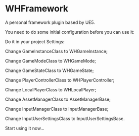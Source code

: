 # WHFramework
A personal framework plugin based by UE5.

You need to do some initial configuration before you can use it:

Do it in your project Settings:

Change GameInstanceClass to WHGameInstance;

Change GameModeClass to WHGameMode;

Change GameStateClass to WHGameState;

Change PlayerControllerClass to WHPlayerController;

Change LocalPlayerClass to WHLocalPlayer;

Change AssetManagerClass to AssetManagerBase;

Change InputManagerClass to InputManagerBase;

Change InputUserSettingsClass to InputUserSettingsBase.

Start using it now...
